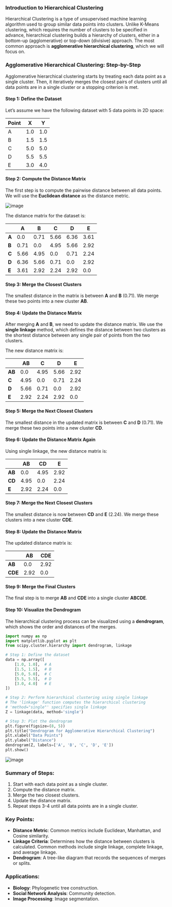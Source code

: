 ### Introduction to Hierarchical Clustering

Hierarchical Clustering is a type of unsupervised machine learning algorithm used to group similar data points into clusters. Unlike K-Means clustering, which requires the number of clusters to be specified in advance, hierarchical clustering builds a hierarchy of clusters, either in a bottom-up (agglomerative) or top-down (divisive) approach. The most common approach is **agglomerative hierarchical clustering**, which we will focus on.

### Agglomerative Hierarchical Clustering: Step-by-Step

Agglomerative hierarchical clustering starts by treating each data point as a single cluster. Then, it iteratively merges the closest pairs of clusters until all data points are in a single cluster or a stopping criterion is met.

#### Step 1: Define the Dataset
Let’s assume we have the following dataset with 5 data points in 2D space:

| Point | X   | Y   |
|-------|-----|-----|
| A     | 1.0 | 1.0 |
| B     | 1.5 | 1.5 |
| C     | 5.0 | 5.0 |
| D     | 5.5 | 5.5 |
| E     | 3.0 | 4.0 |

#### Step 2: Compute the Distance Matrix
The first step is to compute the pairwise distance between all data points. We will use the **Euclidean distance** as the distance metric.

![image](https://github.com/user-attachments/assets/810f8345-ac5b-4582-aa1f-3ece17e5f6ce)

The distance matrix for the dataset is:

|       | A     | B     | C     | D     | E     |
|-------|-------|-------|-------|-------|-------|
| **A** | 0.0   | 0.71  | 5.66  | 6.36  | 3.61  |
| **B** | 0.71  | 0.0   | 4.95  | 5.66  | 2.92  |
| **C** | 5.66  | 4.95  | 0.0   | 0.71  | 2.24  |
| **D** | 6.36  | 5.66  | 0.71  | 0.0   | 2.92  |
| **E** | 3.61  | 2.92  | 2.24  | 2.92  | 0.0   |

#### Step 3: Merge the Closest Clusters
The smallest distance in the matrix is between **A** and **B** (0.71). We merge these two points into a new cluster **AB**.

#### Step 4: Update the Distance Matrix
After merging **A** and **B**, we need to update the distance matrix. We use the **single linkage** method, which defines the distance between two clusters as the shortest distance between any single pair of points from the two clusters.

The new distance matrix is:

|       | AB    | C     | D     | E     |
|-------|-------|-------|-------|-------|
| **AB**| 0.0   | 4.95  | 5.66  | 2.92  |
| **C** | 4.95  | 0.0   | 0.71  | 2.24  |
| **D** | 5.66  | 0.71  | 0.0   | 2.92  |
| **E** | 2.92  | 2.24  | 2.92  | 0.0   |

#### Step 5: Merge the Next Closest Clusters
The smallest distance in the updated matrix is between **C** and **D** (0.71). We merge these two points into a new cluster **CD**.

#### Step 6: Update the Distance Matrix Again
Using single linkage, the new distance matrix is:

|       | AB    | CD    | E     |
|-------|-------|-------|-------|
| **AB**| 0.0   | 4.95  | 2.92  |
| **CD**| 4.95  | 0.0   | 2.24  |
| **E** | 2.92  | 2.24  | 0.0   |

#### Step 7: Merge the Next Closest Clusters
The smallest distance is now between **CD** and **E** (2.24). We merge these clusters into a new cluster **CDE**.

#### Step 8: Update the Distance Matrix
The updated distance matrix is:

|       | AB    | CDE   |
|-------|-------|-------|
| **AB**| 0.0   | 2.92  |
| **CDE**| 2.92  | 0.0   |

#### Step 9: Merge the Final Clusters
The final step is to merge **AB** and **CDE** into a single cluster **ABCDE**.

#### Step 10: Visualize the Dendrogram
The hierarchical clustering process can be visualized using a **dendrogram**, which shows the order and distances of the merges.

```python
import numpy as np
import matplotlib.pyplot as plt
from scipy.cluster.hierarchy import dendrogram, linkage

# Step 1: Define the dataset
data = np.array([
    [1.0, 1.0],  # A
    [1.5, 1.5],  # B
    [5.0, 5.0],  # C
    [5.5, 5.5],  # D
    [3.0, 4.0]   # E
])

# Step 2: Perform hierarchical clustering using single linkage
# The 'linkage' function computes the hierarchical clustering
# 'method="single"' specifies single linkage
Z = linkage(data, method='single')

# Step 3: Plot the dendrogram
plt.figure(figsize=(8, 5))
plt.title("Dendrogram for Agglomerative Hierarchical Clustering")
plt.xlabel("Data Points")
plt.ylabel("Distance")
dendrogram(Z, labels=['A', 'B', 'C', 'D', 'E'])
plt.show()
```

![image](https://github.com/user-attachments/assets/977cf883-4935-4858-a945-809a07548719)


### Summary of Steps:
1. Start with each data point as a single cluster.
2. Compute the distance matrix.
3. Merge the two closest clusters.
4. Update the distance matrix.
5. Repeat steps 3-4 until all data points are in a single cluster.

### Key Points:
- **Distance Metric**: Common metrics include Euclidean, Manhattan, and Cosine similarity.
- **Linkage Criteria**: Determines how the distance between clusters is calculated. Common methods include single linkage, complete linkage, and average linkage.
- **Dendrogram**: A tree-like diagram that records the sequences of merges or splits.

### Applications:
- **Biology**: Phylogenetic tree construction.
- **Social Network Analysis**: Community detection.
- **Image Processing**: Image segmentation.

